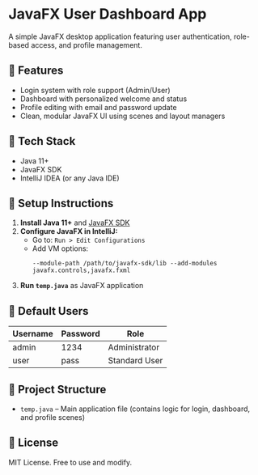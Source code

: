 # JavaFX User Dashboard App

A simple JavaFX desktop application featuring user authentication, role-based access, and profile management.

## 🔑 Features
- Login system with role support (Admin/User)
- Dashboard with personalized welcome and status
- Profile editing with email and password update
- Clean, modular JavaFX UI using scenes and layout managers

## 🧰 Tech Stack
- Java 11+
- JavaFX SDK
- IntelliJ IDEA (or any Java IDE)

## 🧱 Setup Instructions
1. **Install Java 11+** and [JavaFX SDK](https://gluonhq.com/products/javafx/)
2. **Configure JavaFX in IntelliJ:**
   - Go to: `Run > Edit Configurations`
   - Add VM options:
     ```
     --module-path /path/to/javafx-sdk/lib --add-modules javafx.controls,javafx.fxml
     ```
3. **Run `temp.java`** as JavaFX application

## 👥 Default Users
| Username | Password | Role          |
|----------|----------|---------------|
| admin    | 1234     | Administrator |
| user     | pass     | Standard User |

## 🧠 Project Structure
- `temp.java` – Main application file (contains logic for login, dashboard, and profile scenes)

## 📄 License
MIT License. Free to use and modify.
